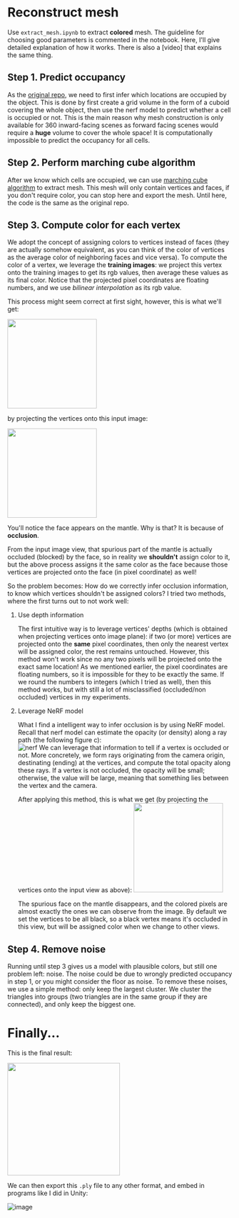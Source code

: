 # Reconstruct mesh

Use `extract_mesh.ipynb` to extract **colored** mesh. The guideline for choosing good parameters is commented in the notebook.
Here, I'll give detailed explanation of how it works. There is also a [video] that explains the same thing.

## Step 1. Predict occupancy

As the [original repo](https://github.com/bmild/nerf/blob/master/extract_mesh.ipynb), we need to first infer which locations are occupied by the object. This is done by first create a grid volume in the form of a cuboid covering the whole object, then use the nerf model to predict whether a cell is occupied or not. This is the main reason why mesh construction is only available for 360 inward-facing scenes as forward facing scenes would require a **huge** volume to cover the whole space! It is computationally impossible to predict the occupancy for all cells.

## Step 2. Perform marching cube algorithm

After we know which cells are occupied, we can use [marching cube algorithm](https://en.wikipedia.org/wiki/Marching_cubes) to extract mesh. This mesh will only contain vertices and faces, if you don't require color, you can stop here and export the mesh. Until here, the code is the same as the original repo.

## Step 3. Compute color for each vertex

We adopt the concept of assigning colors to vertices instead of faces (they are actually somehow equivalent, as you can think of the color of vertices as the average color of neighboring faces and vice versa). To compute the color of a vertex, we leverage the **training images**: we project this vertex onto the training images to get its rgb values, then average these values as its final color. Notice that the projected pixel coordinates are floating numbers, and we use *bilinear interpolation* as its rgb value.

This process might seem correct at first sight, however, this is what we'll get:

<img src="https://user-images.githubusercontent.com/11364490/80859055-c0748200-8c98-11ea-9aee-f6cfbd0111f2.png" width=200>

by projecting the vertices onto this input image:

<img src="https://user-images.githubusercontent.com/11364490/80859105-06314a80-8c99-11ea-87e5-c4aeb3831486.png" width=200>

You'll notice the face appears on the mantle. Why is that? It is because of **occlusion**.

From the input image view, that spurious part of the mantle is actually occluded (blocked) by the face, so in reality we **shouldn't** assign color to it, but the above process assigns it the same color as the face because those vertices are projected onto the face (in pixel coordinate) as well!

So the problem becomes: How do we correctly infer occlusion information, to know which vertices shouldn't be assigned colors? I tried two methods, where the first turns out to not work well:

1.  Use depth information

    The first intuitive way is to leverage vertices' depths (which is obtained when projecting vertices onto image plane): if two (or more) vertices are projected onto the **same** pixel coordinates, then only the nearest vertex will be assigned color, the rest remains untouched. However, this method won't work since no any two pixels will be projected onto the exact same location! As we mentioned earlier, the pixel coordinates are floating numbers, so it is impossible for they to be exactly the same. If we round the numbers to integers (which I tried as well), then this method works, but with still a lot of misclassified (occluded/non occluded) vertices in my experiments.
    
2.  Leverage NeRF model

    What I find a intelligent way to infer occlusion is by using NeRF model. Recall that nerf model can estimate the opacity (or density) along a ray path (the following figure c):    
    ![nerf](https://github.com/bmild/nerf/blob/master/imgs/pipeline.jpg)
    We can leverage that information to tell if a vertex is occluded or not. More concretely, we form rays originating from the camera origin, destinating (ending) at the vertices, and compute the total opacity along these rays. If a vertex is not occluded, the opacity will be small; otherwise, the value will be large, meaning that something lies between the vertex and the camera.
    
    After applying this method, this is what we get (by projecting the vertices onto the input view as above):
    <img src="https://user-images.githubusercontent.com/11364490/80859510-945b0000-8c9c-11ea-888a-a01ad1c3433d.png" width=200>
    
    The spurious face on the mantle disappears, and the colored pixels are almost exactly the ones we can observe from the image. By default we set the vertices to be all black, so a black vertex means it's occluded in this view, but will be assigned color when we change to other views.
    
## Step 4. Remove noise

Running until step 3 gives us a model with plausible colors, but still one problem left: noise. The noise could be due to wrongly predicted occupancy in step 1, or you might consider the floor as noise. To remove these noises, we use a simple method: only keep the largest cluster. We cluster the triangles into groups (two triangles are in the same group if they are connected), and only keep the biggest one.

# Finally...

This is the final result:

<img src="https://user-images.githubusercontent.com/11364490/80813184-83f74680-8c04-11ea-8606-40580f753355.png" height="252">

We can then export this `.ply` file to any other format, and embed in programs like I did in Unity:

![image](https://user-images.githubusercontent.com/11364490/80859833-9e7dfe00-8c9e-11ea-9fa1-ec48237e3873.png)
